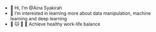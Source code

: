 - 👋 Hi, I’m @Aina Syakirah
- 👀 I’m interested in learning more about data manipulation, machine learning and deep learning
- 📖 🐱 🏸 🍛 Achieve healthy work-life balance 

<!---
Bazz-B/Aina Syakirah is a ✨ special ✨ repository because its `README.md` (this file) appears on your GitHub profile.
You can click the Preview link to take a look at your changes.
--->

